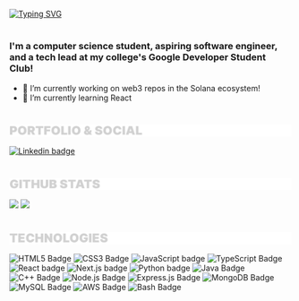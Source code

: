 
[![Typing SVG](https://readme-typing-svg.herokuapp.com/?size=33&color=FFFFFF&lines=Hello!+I'm+Miguel)](https://git.io/typing-svg)
#
### I'm a computer science student, aspiring software engineer, and a tech lead at my college's Google Developer Student Club!


- 🔭 I’m currently working on web3 repos in the Solana ecosystem!
- 🌱 I’m currently learning React

#

<a href=#portfolio>![Portfolio and Social](Assets/inter-portfolio.png)</a> <p id="github-stats"><p>
<!-- 
[![Linkedin](https://i.stack.imgur.com/gVE0j.png) LinkedIn](https://www.linkedin.com/in/jose-miguel-sarenas/) -->

<a href="https://www.linkedin.com/in/jose-miguel-sarenas/"><img src="https://img.shields.io/badge/LinkedIn-0077B5?style=for-the-badge&logo=linkedin&logoColor=white" height=30 width=95 alt="Linkedin badge">

#

<a href=#github-stats>![Github Stats](Assets/inter-github-stats.png)</a> <p id="technologies"><p>

<img height="150px" src="https://github-readme-stats.vercel.app/api?username=migui3230&hide_border=true&show_icons=true&count_private=true&line_height=24&theme=radical"/> 

<img height="150px" src="https://github-readme-stats.vercel.app/api/top-langs/?username=migui3230&hide_border=true&card_width=317&layout=compact&langs_count=4&theme=radical"/>

#

<a href=#technologies>![Technologies](Assets/inter-technologies.png)</a>

<p>
<img alt="HTML5 Badge" src="https://img.shields.io/badge/html5-%23E34F26.svg?style=for-the-badge&logo=html5&logoColor=white" height=30 width=95/> 
<img alt="CSS3 Badge" src="https://img.shields.io/badge/css3-%231572B6.svg?style=for-the-badge&logo=css3&logoColor=white" height=30 width=95/> 
<img alt="JavaScript badge" src="https://img.shields.io/badge/javascript%20-%23FFDC28.svg?&style=for-the-badge&logo=javascript&logoColor=black" height=30 width=95/>
<img alt="TypeScript Badge" src="https://img.shields.io/badge/typescript-%23007ACC.svg?style=for-the-badge&logo=typescript&logoColor=white" height=30 width=95/>
<img alt="React badge" src="https://img.shields.io/badge/react%20-%2361DAFB.svg?&style=for-the-badge&logo=react&logoColor=black" height=30 width=95/>
<img alt="Next.js badge" src="https://img.shields.io/badge/Next-black?style=for-the-badge&logo=next.js&logoColor=white" height=30 width=95/>
<img alt="Python badge" src="https://img.shields.io/badge/Python-14354C?style=for-the-badge&logo=python&logoColor=white" height=30 width=95/>
<img alt="Java Badge" src="https://img.shields.io/badge/java-%23ED8B00.svg?style=for-the-badge&logo=java&logoColor=white" height=30 width=95/>
<img alt="C++ Badge" src="https://img.shields.io/badge/C%2B%2B-00599C?style=for-the-badge&logo=c%2B%2B&logoColor=white" height=30 width=95/>
<img alt="Node.js Badge" src="https://img.shields.io/badge/Node.js-43853D?style=for-the-badge&logo=node.js&logoColor=white" height=30 width=95/>
<img alt="Express.js Badge" src="https://img.shields.io/badge/Express.js-404D59?style=for-the-badge" height=30 width=95/>
<img alt="MongoDB Badge" src="https://img.shields.io/badge/MongoDB-4EA94B?style=for-the-badge&logo=mongodb&logoColor=white" height=30 width=95/>
<img alt="MySQL Badge" src="https://img.shields.io/badge/MySQL-00000F?style=for-the-badge&logo=mysql&logoColor=white" height=30 width=95/>
<img alt="AWS Badge" src="https://img.shields.io/badge/Amazon_AWS-232F3E?style=for-the-badge&logo=amazon-aws&logoColor=white" height=30 width=95/>
<img alt="Bash Badge" src="https://img.shields.io/badge/shell_script-%23121011.svg?style=for-the-badge&logo=gnu-bash&logoColor=white" height=30 width=95/>

</p>

<!--START_SECTION:activity-->
  
<!--END_SECTION:activity-->
  
